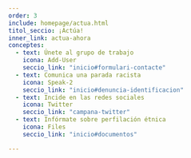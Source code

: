 ```yaml
---
order: 3
include: homepage/actua.html
titol_seccio: ¡Actúa!
inner_link: actua-ahora
conceptes:
  - text: Únete al grupo de trabajo
    icona: Add-User
    seccio_link: "inicio#formulari-contacte"
  - text: Comunica una parada racista
    icona: Speak-2
    seccio_link: "inicio#denuncia-identificacion"
  - text: Incide en las redes sociales
    icona: Twitter
    seccio_link: "campana-twitter"
  - text: Infórmate sobre perfilación étnica
    icona: Files
    seccio_link: "inicio#documentos"

---
```

